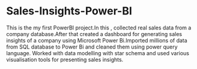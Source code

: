 # Sales-Insights-Power-BI

This is the my first PowerBI project.In this , collected real sales data from a company database.After that created a dashboard for generating sales insights of a company using Microsoft Power Bi.Imported millions of data from SQL database to Power Bi and cleaned them using power query language. Worked with data modelling with star schema and used various visualisation tools for presenting sales insights.
